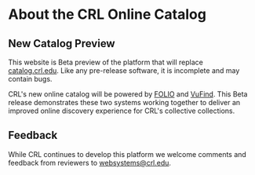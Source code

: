 # About the CRL Online Catalog

## New Catalog Preview

This website is Beta preview of the platform that will replace [catalog.crl.edu](http://catalog.crl.edu). Like any pre-release software, it is incomplete and may contain bugs.

CRL's new online catalog will be powered by [FOLIO](https://www.folio.org/) and [VuFind](http://vufind.org/). This Beta release demonstrates these two systems working together to deliver an improved online discovery experience for CRL's collective collections.  

## Feedback

While CRL continues to develop this platform we welcome comments and feedback from reviewers to [websystems@crl.edu](mailto://websystems@crl.edu).

&nbsp;